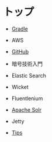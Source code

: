 # トップ

* [Gradle](/gradle/index.html) 

* AWS

* [GitHub](/github/index.html)

* 暗号技術入門

* Elastic Search

* Wicket

* Fluentlenium

* [Apache Solr](/apachesolr/index.html)

* Jetty

* [Tips](/others/index.html)

